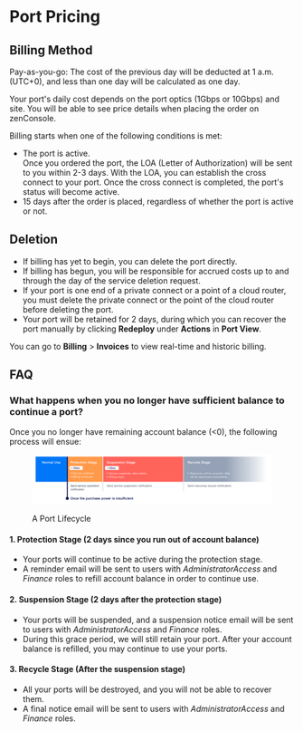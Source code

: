 # Port Pricing

## **Billing Method**

Pay-as-you-go: The cost of the previous day will be deducted at 1 a.m. (UTC+0), and less than one day will be calculated as one day.

Your port's daily cost depends on the port optics (1Gbps or 10Gbps) and site. You will be able to see price details when placing the order on zenConsole.

Billing starts when one of the following conditions is met:

* The port is active.\
  Once you ordered the port, the LOA (Letter of Authorization) will be sent to you within 2-3 days. With the LOA, you can establish the cross connect to your port. Once the cross connect is completed, the port's status will become active.
* 15 days after the order is placed, regardless of whether the port is active or not.



## **Deletion**

* If billing has yet to begin, you can delete the port directly.
* If billing has begun, you will be responsible for accrued costs up to and through the day of the service deletion request.
* If your port is one end of a private connect or a point of a cloud router, you must delete the private connect or the point of the cloud router before deleting the port.
* Your port will be retained for 2 days, during which you can recover the port manually by clicking **Redeploy** under **Actions** in **Port View**.

You can go to **Billing** > **Invoices** to view real-time and historic billing.



## **FAQ**

### **What happens when you no longer have sufficient balance to continue a port?**

Once you no longer have remaining account balance (<0), the following process will ensue:

<figure><img src="../../.gitbook/assets/Article_1 (20).jpg" alt=""><figcaption><p>A Port Lifecycle</p></figcaption></figure>

#### 1. Protection Stage (2 days since you run out of account balance)

* Your ports will continue to be active during the protection stage.
* A reminder email will be sent to users with _AdministratorAccess_ and _Finance_ roles to refill account balance in order to continue use.

#### 2. Suspension Stage (2 days after the protection stage)

* Your ports will be suspended, and a suspension notice email will be sent to users with _AdministratorAccess_ and _Finance_ roles.
* During this grace period, we will still retain your port. After your account balance is refilled, you may continue to use your ports.&#x20;

#### 3. Recycle Stage (After the suspension stage)

* All your ports will be destroyed, and you will not be able to recover them.
* A final notice email will be sent to users with _AdministratorAccess_ and _Finance_ roles.

